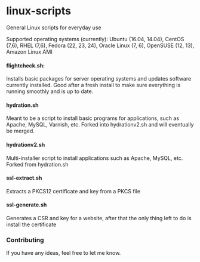 # linux-scripts
General Linux scripts for everyday use

Supported operating systems (currently): Ubuntu (16.04, 14.04), CentOS (7,6), RHEL (7,6), Fedora (22, 23, 24), Oracle Linux (7, 6), OpenSUSE (12, 13), Amazon Linux AMI

#### flightcheck.sh:

Installs basic packages for server operating systems and updates software currently installed. Good after a fresh install to make sure everything is running smoothly and is up to date.

#### hydration.sh

Meant to be a script to install basic programs for applications, such as Apache, MySQL, Varnish, etc. Forked into hydrationv2.sh and will eventually be merged.

#### hydrationv2.sh

Multi-installer script to install applications such as Apache, MySQL, etc. Forked from hydration.sh

#### ssl-extract.sh

Extracts a PKCS12 certificate and key from a PKCS file

#### ssl-generate.sh

Generates a CSR and key for a website, after that the only thing left to do is install the certificate

### Contributing

If you have any ideas, feel free to let me know.
